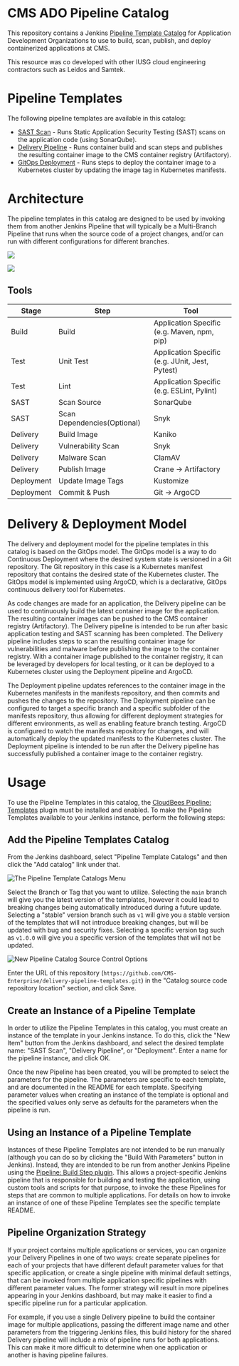 # CMS ADO Pipeline Catalog

This repository contains a Jenkins [Pipeline Template Catalog](https://docs.cloudbees.com/docs/cloudbees-ci/latest/pipeline-templates-user-guide/) for Application Development Organizations to use to build, scan, publish, and deploy containerized applications at CMS.

This resource was co developed with other IUSG cloud engineering contractors such as Leidos and Samtek.

# Pipeline Templates

The following pipeline templates are available in this catalog:

* [SAST Scan](https://github.com/CMS-Enterprise/delivery-pipeline-templates/blob/419aec7ae2da320b57a139d8331c96015f08708a/templates/sast/README.md) - Runs Static Application Security Testing (SAST) scans on the application code (using SonarQube).
* [Delivery Pipeline](https://github.com/CMS-Enterprise/delivery-pipeline-templates/blob/419aec7ae2da320b57a139d8331c96015f08708a/templates/delivery/README.md) - Runs container build and scan steps and publishes the resulting container image to the CMS container registry (Artifactory).
* [GitOps Deployment](https://github.com/CMS-Enterprise/delivery-pipeline-templates/blob/419aec7ae2da320b57a139d8331c96015f08708a/templates/deployment/README.md) - Runs steps to deploy the container image to a Kubernetes cluster by updating the image tag in Kubernetes manifests.

# Architecture

The pipeline templates in this catalog are designed to be used by invoking them from another Jenkins Pipeline that will typically be a Multi-Branch Pipeline that runs when the source code of a project changes, and/or can run with different configurations for different branches.

![](https://github.com/CMS-Enterprise/delivery-pipeline-templates/blob/419aec7ae2da320b57a139d8331c96015f08708a/static/images/Jenkins%20Delivery%20Pipelines%20-%20Architecture.png)

![](https://github.com/CMS-Enterprise/delivery-pipeline-templates/blob/419aec7ae2da320b57a139d8331c96015f08708a/static/images/Jenkins%20Delivery%20Pipelines%20-%20Sequence.png)

## Tools

| Stage      | Step                        | Tool                                            |
|------------|-----------------------------|-------------------------------------------------|
| Build      | Build                       | Application Specific (e.g. Maven, npm, pip)     |
| Test       | Unit Test                   | Application Specific (e.g. JUnit, Jest, Pytest) |
| Test       | Lint                        | Application Specific (e.g. ESLint, Pylint)      |
| SAST       | Scan Source                 | SonarQube                                       |
| SAST       | Scan Dependencies(Optional) | Snyk                                            |
| Delivery   | Build Image                 | Kaniko                                          |
| Delivery   | Vulnerability Scan          | Snyk                                            |
| Delivery   | Malware Scan                | ClamAV                                          |
| Delivery   | Publish Image               | Crane -> Artifactory                            |
| Deployment | Update Image Tags           | Kustomize                                       |
| Deployment | Commit & Push               | Git -> ArgoCD                                   |

# Delivery & Deployment Model

The delivery and deployment model for the pipeline templates in this catalog is based on the GitOps model. The GitOps model is a way to do Continuous Deployment where the desired system state is versioned in a Git repository. The Git repository in this case is a Kubernetes manifest repository that contains the desired state of the Kubernetes cluster. The GitOps model is implemented using ArgoCD, which is a declarative, GitOps continuous delivery tool for Kubernetes.

As code changes are made for an application, the Delivery pipeline can be used to continuously build the latest container image for the application. The resulting container images can be pushed to the CMS container registry (Artifactory). The Delivery pipeline is intended to be run after basic application testing and SAST scanning has been completed. The Delivery pipeline includes steps to scan the resulting container image for vulnerabilities and malware before publishing the image to the container registry. With a container image published to the container registry, it can be leveraged by developers for local testing, or it can be deployed to a Kubernetes cluster using the Deployment pipeline and ArgoCD.

The Deployment pipeline updates references to the container image in the Kubernetes manifests in the manifests repository, and then commits and pushes the changes to the repository. The Deployment pipeline can be configured to target a specific branch and a specific subfolder of the manifests repository, thus allowing for different deployment strategies for different environments, as well as enabling feature branch testing. ArgoCD is configured to watch the manifests repository for changes, and will automatically deploy the updated manifests to the Kubernetes cluster. The Deployment pipeline is intended to be run after the Delivery pipeline has successfully published a container image to the container registry.

# Usage

To use the Pipeline Templates in this catalog, the [CloudBees Pipeline: Templates](https://docs.cloudbees.com/plugins/ci/cloudbees-workflow-template) plugin must be installed and enabled. To make the Pipeline Templates available to your Jenkins instance, perform the following steps:

## Add the Pipeline Templates Catalog

From the Jenkins dashboard, select "Pipeline Template Catalogs" and then click the "Add catalog" link under that.

![The Pipeline Template Catalogs Menu](https://github.com/CMS-Enterprise/delivery-pipeline-templates/blob/419aec7ae2da320b57a139d8331c96015f08708a/static/images/Pipeline%20Template%20Catalogs%20-%20Add.png)

Select the Branch or Tag that you want to utilize. Selecting the `main` branch will give you the latest version of the templates, however it could lead to breaking changes being automatically introduced during a future update. Selecting a "stable" version branch such as `v1` will give you a stable version of the templates that will not introduce breaking changes, but will be updated with bug and security fixes. Selecting a specific version tag such as `v1.0.0` will give you a specific version of the templates that will not be updated.

![New Pipeline Catalog Source Control Options](https://github.com/CMS-Enterprise/delivery-pipeline-templates/blob/419aec7ae2da320b57a139d8331c96015f08708a/static/images/Catalog%20Source%20Control%20Options.png)

Enter the URL of this repository (`https://github.com/CMS-Enterprise/delivery-pipeline-templates.git`) in the "Catalog source code repository location" section, and click Save.

## Create an Instance of a Pipeline Template

In order to utilize the Pipeline Templates in this catalog, you must create an instance of the template in your Jenkins instance. To do this, click the "New Item" button from the Jenkins dashboard, and select the desired template name: "SAST Scan", "Delivery Pipeline", or "Deployment". Enter a name for the pipeline instance, and click OK.

Once the new Pipeline has been created, you will be prompted to select the parameters for the pipeline. The parameters are specific to each template, and are documented in the README for each template. Specifying parameter values when creating an instance of the template is optional and the specified values only serve as defaults for the parameters when the pipeline is run.

## Using an Instance of a Pipeline Template

Instances of these Pipeline Templates are not intended to be run manually (although you can do so by clicking the "Build With Parameters" button in Jenkins). Instead, they are intended to be run from another Jenkins Pipeline using the [Pipeline: Build Step plugin](https://plugins.jenkins.io/pipeline-build-step/). This allows a project-specific Jenkins pipeline that is responsible for building and testing the application, using custom tools and scripts for that purpose, to invoke the these Pipelines for steps that are common to multiple applications. For details on how to invoke an instance of one of these Pipeline Templates see the specific template README.

## Pipeline Organization Strategy

If your project contains multiple applications or services, you can organize your Delivery Pipelines in one of two ways: create separate pipelines for each of your projects that have different default parameter values for that specific application, or create a single pipeline with minimal default settings, that can be invoked from multiple application specific pipelines with different parameter values. The former strategy will result in more pipelines appearing in your Jenkins dashboard, but may make it easier to find a specific pipeline run for a particular application.

For example, if you use a single Delivery pipeline to build the container image for multiple applications, passing the different image name and other parameters from the triggering Jenkins files, this build history for the shared Delivery pipeline will include a mix of pipeline runs for both applications. This can make it more difficult to determine when one application or another is having pipeline failures.
